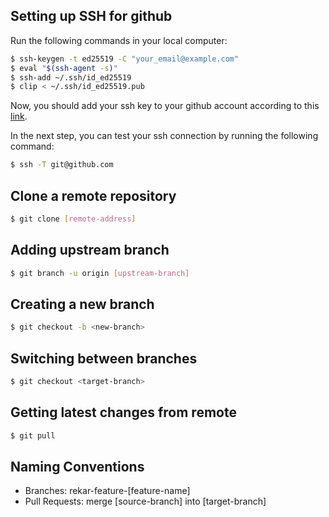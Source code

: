 ## Setting up SSH for github
Run the following commands in your local computer:
```bash
$ ssh-keygen -t ed25519 -C "your_email@example.com"
$ eval "$(ssh-agent -s)"
$ ssh-add ~/.ssh/id_ed25519
$ clip < ~/.ssh/id_ed25519.pub
```
Now, you should add your ssh key to your github account according to this [link](https://docs.github.com/en/authentication/connecting-to-github-with-ssh/adding-a-new-ssh-key-to-your-github-account).

In the next step, you can test your ssh connection by running the following command:
```bash
$ ssh -T git@github.com
```

## Clone a remote repository

```bash
$ git clone [remote-address]
```

## Adding upstream branch
```bash
$ git branch -u origin [upstream-branch]
```

## Creating a new branch

```bash
$ git checkout -b <new-branch>
```

## Switching between branches

```bash
$ git checkout <target-branch>
```

## Getting latest changes from remote

```bash
$ git pull
```

## Naming Conventions

- Branches: rekar-feature-[feature-name]
- Pull Requests: merge [source-branch] into [target-branch]
